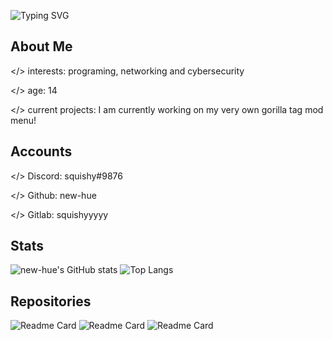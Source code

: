 ![Typing SVG](https://readme-typing-svg.herokuapp.com/?lines=Hello+World!;I'm+</squishy>;I+like+programming+and+gaming!)
## About Me
</> interests: programing, networking and cybersecurity

</> age: 14

</> current projects: I am currently working on my very own gorilla tag mod menu!
## Accounts
</> Discord: squishy#9876

</> Github: new-hue

</> Gitlab: squishyyyyy
## Stats
![new-hue's GitHub stats](https://github-readme-stats.vercel.app/api?username=new-hue&show_icons=true)
![Top Langs](https://github-readme-stats.vercel.app/api/top-langs/?username=new-hue)
## Repositories
![Readme Card](https://github-readme-stats.vercel.app/api/pin/?username=new-hue&repo=squishys_menu)
![Readme Card](https://github-readme-stats.vercel.app/api/pin/?username=new-hue&repo=gtag-files)
![Readme Card](https://github-readme-stats.vercel.app/api/pin/?username=new-hue&repo=nuke-bot)
